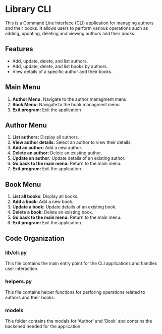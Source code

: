 # Library CLI

This is a Command Line Interface (CLI) application for managing authors and their books. It allows users to perform various operations such as adding, updating, deleting and viewing authors and their books. 

## Features

- Add, update, delete, and list authors.
- Add, update, delete, and list books by authors.
- View details of a specific author and their books.

## Main Menu

1. **Author Menu:** Navigate to the author managment menu
2. **Book Menu:** Navigate to the book managment menu
3. **Exit program:** Exit the application 

## Author Menu

1. **List authors:** Display all authors.
2. **View author details:** Select an author to view their details.
3. **Add an author:** Add a new author. 
4. **Delete an author:** Delete an existing author. 
5. **Update an author:** Update details of an existing author.
6. **Go back to the main menu:** Return to the main menu.
7. **Exit program:** Exit the application.
 

## Book Menu

1. **List all books:** Display all books.
2. **Add a book:** Add a new book.
3. **Update a book:** Update details of an existing book.
4. **Delete a book:** Delete an existing book.
5. **Go back to the main menu:** Return to the main menu.
6. **Exit program:** Exit the application.

## Code Organization

### lib/cli.py
This file contains the main entry point for the CLI applications and handles user interaction.

### helpers.py
This file contains helper functions for perforing operations related to authors and their books.

### models
This folder contains the models for 'Author' and 'Book' and contains the backened needed for the application. 

